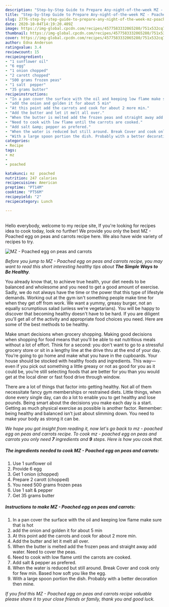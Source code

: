 ```yaml
---
description: "Step-by-Step Guide to Prepare Any-night-of-the-week MZ - Poached egg on peas and carrots"
title: "Step-by-Step Guide to Prepare Any-night-of-the-week MZ - Poached egg on peas and carrots"
slug: 2776-step-by-step-guide-to-prepare-any-night-of-the-week-mz-poached-egg-on-peas-and-carrots
date: 2020-10-04T14:19:20.409Z
image: https://img-global.cpcdn.com/recipes/4577583332065280/751x532cq70/mz-poached-egg-on-peas-and-carrots-recipe-main-photo.jpg
thumbnail: https://img-global.cpcdn.com/recipes/4577583332065280/751x532cq70/mz-poached-egg-on-peas-and-carrots-recipe-main-photo.jpg
cover: https://img-global.cpcdn.com/recipes/4577583332065280/751x532cq70/mz-poached-egg-on-peas-and-carrots-recipe-main-photo.jpg
author: Edna Anderson
ratingvalue: 3.4
reviewcount: 15
recipeingredient:
- "1 sunflower oil"
- "6 egg"
- "1 onion chopped"
- "2 carott chopped"
- "500 grams frozen peas"
- "1 salt  pepper"
- "35 grams butter"
recipeinstructions:
- "In a pan cover the surface with the oil and keeping low flame make sure that is hot"
- "add the onion and golden it for about 5 min"
- "At this point add the carrots and cook for about 2 more min."
- "Add the butter and let it melt all over."
- "When the butter is melted add the frozen peas and straight away add water. Need to cover the peas."
- "Need to cook with low flame until the carrots are cooked."
- "Add salt &amp; pepper as prefered."
- "When the water is reduced but still around. Break Cover and cook only for few min. Based how soft you like the egg."
- "With a large spoon portion the dish. Probably with a better decoration then mine."
categories:
- Recipe
tags:
- mz
- 
- poached

katakunci: mz  poached 
nutrition: 247 calories
recipecuisine: American
preptime: "PT14M"
cooktime: "PT56M"
recipeyield: "2"
recipecategory: Lunch

---
```

<br>
Hello everybody, welcome to my recipe site, If you're looking for recipes idea to cook today, look no further! We provide you only the best MZ - Poached egg on peas and carrots recipe here. We also have wide variety of recipes to try.
<br>


![MZ - Poached egg on peas and carrots](https://img-global.cpcdn.com/recipes/4577583332065280/751x532cq70/mz-poached-egg-on-peas-and-carrots-recipe-main-photo.jpg)

<i>Before you jump to MZ - Poached egg on peas and carrots recipe, you may want to read this short interesting healthy tips about <strong>The Simple Ways to Be Healthy</strong>.</i>

You already know that, to achieve true health, your diet needs to be balanced and wholesome and you need to get a good amount of exercise. Sadly, we do not always have the time or the power that this type of lifestyle demands. Working out at the gym isn't something people make time for when they get off from work. We want a yummy, greasy burger, not an equally scrumptious salad (unless we’re vegetarians). You will be happy to discover that becoming healthy doesn't have to be hard. If you are diligent you'll get all of the activity and appropriate food choices you need. Here are some of the best methods to be healthy.

Make smart decisions when grocery shopping. Making good decisions when shopping for food means that you'll be able to eat nutritious meals without a lot of effort. Think for a second: you don't want to go to a stressful grocery store or sit in a lengthy line at the drive thru at the end of your day. You’re going to go home and make what you have in the cupboards. Your house should be stocked with healthy foods and ingredients. This way—even if you pick out something a little greasy or not as good for you as it could be, you’re still selecting foods that are better for you than you would get at the local diner or fast food drive through window.

There are a lot of things that factor into getting healthy. Not all of them necessitate fancy gym memberships or restrained diets. Little things, when done every single day, can do a lot to enable you to get healthy and lose pounds. Being smart about the decisions you make each day is a start. Getting as much physical exercise as possible is another factor. Remember: being healthy and balanced isn’t just about slimming down. You need to make your body as strong it can be. 


<i>We hope you got insight from reading it, now let's go back to mz - poached egg on peas and carrots recipe. To cook mz - poached egg on peas and carrots you only need <strong>7</strong> ingredients and <strong>9</strong> steps. Here is how you cook that.
</i>

##### The ingredients needed to cook MZ - Poached egg on peas and carrots:

1. Use 1 sunflower oil
1. Provide 6 egg
1. Get 1 onion (chopped)
1. Prepare 2 carott (chopped)
1. You need 500 grams frozen peas
1. Use 1 salt &amp; pepper
1. Get 35 grams butter


##### Instructions to make MZ - Poached egg on peas and carrots:

1. In a pan cover the surface with the oil and keeping low flame make sure that is hot
1. add the onion and golden it for about 5 min
1. At this point add the carrots and cook for about 2 more min.
1. Add the butter and let it melt all over.
1. When the butter is melted add the frozen peas and straight away add water. Need to cover the peas.
1. Need to cook with low flame until the carrots are cooked.
1. Add salt &amp; pepper as prefered.
1. When the water is reduced but still around. Break Cover and cook only for few min. Based how soft you like the egg.
1. With a large spoon portion the dish. Probably with a better decoration then mine.


<i>If you find this MZ - Poached egg on peas and carrots recipe valuable please share it to your close friends or family, thank you and good luck.</i>
